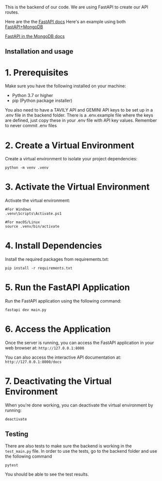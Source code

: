 This is the backend of our code. We are using FastAPI to create our API routes. 

Here are the the [FastAPI docs](https://fastapi.tiangolo.com/)
Here's an example using both [FastAPI+MongoDB](https://www.mongodb.com/developer/languages/python/python-quickstart-fastapi/)

[FastAPI in the MongoDB docs](https://www.mongodb.com/developer/technologies/fastapi/)

## Installation and usage

# 1. Prerequisites

Make sure you have the following installed on your machine:

- Python 3.7 or higher
- pip (Python package installer)

You also need to have a TAVILY API and GEMINI API keys to be set up in a .env file in the backend folder. 
There is a .env.example file where the keys are defined, just copy these in your .env file with API key values.
Remember to never commit .env files

# 2. Create a Virtual Environment
Create a virtual environment to isolate your project dependencies:

```
python -m venv .venv
```

# 3. Activate the Virtual Environment

Activate the virtual environment:

```
#For Windows
.venv\Scripts\Activate.ps1

#For macOS/Linux
source .venv/bin/activate
```

# 4. Install Dependencies

Install the required packages from requirements.txt:

```
pip install -r requirements.txt
```

# 5. Run the FastAPI Application

Run the FastAPI application using the following command:

```
fastapi dev main.py
```

# 6. Access the Application

Once the server is running, you can access the FastAPI application in your web browser at: `http://127.0.0.1:8000`

You can also access the interactive API documentation at: `http://127.0.0.1:8000/docs`

# 7. Deactivating the Virtual Environment

When you're done working, you can deactivate the virtual environment by running:

```
deactivate
```

##   Testing

There are also tests to make sure the backend is working in the  `test_main.py` file.  In order to use the tests, go to the backend folder and use the following command

```
pytest
```
You should be able to see the test results.



